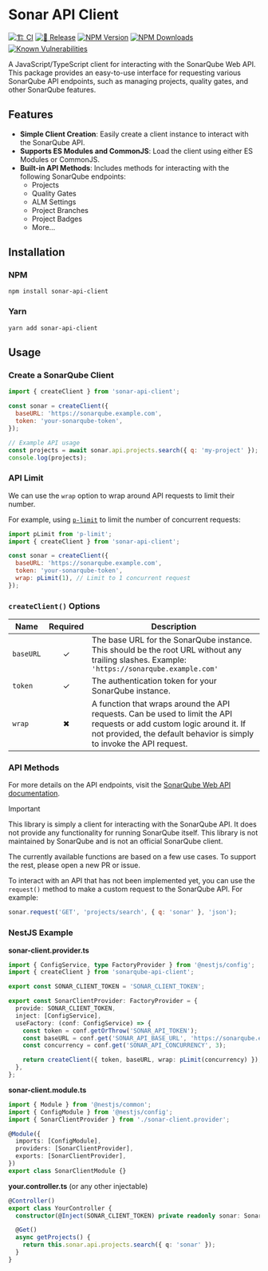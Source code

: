 # Sonar API Client

[![🏗️ CI](https://github.com/ciqol/sonarqube-api-client/actions/workflows/ci.yml/badge.svg)](https://github.com/ciqol/sonarqube-api-client/actions/workflows/ci.yml)
[![🎉 Release](https://github.com/ciqol/sonarqube-api-client/actions/workflows/release.yml/badge.svg)](https://github.com/ciqol/sonarqube-api-client/actions/workflows/release.yml)
[![NPM Version](https://img.shields.io/npm/v/sonarqube-api-client)](https://www.npmjs.com/package/sonarqube-api-client)
[![NPM Downloads](https://img.shields.io/npm/dm/sonarqube-api-client)](https://www.npmjs.com/package/sonarqube-api-client)
[![Known Vulnerabilities](https://img.shields.io/snyk/vulnerabilities/github/ciqol/sonarqube-api-client)](https://snyk.io/test/github/ciqol/sonarqube-api-client)

A JavaScript/TypeScript client for interacting with the SonarQube Web API.
This package provides an easy-to-use interface for requesting various SonarQube API endpoints, such as managing projects, quality gates, and other SonarQube features.

## Features

- **Simple Client Creation**: Easily create a client instance to interact with the SonarQube API.
- **Supports ES Modules and CommonJS**: Load the client using either ES Modules or CommonJS.
- **Built-in API Methods**: Includes methods for interacting with the following SonarQube endpoints:
  - Projects
  - Quality Gates
  - ALM Settings
  - Project Branches
  - Project Badges
  - More…

## Installation

### NPM

```shell
npm install sonar-api-client
```

### Yarn

```shell
yarn add sonar-api-client
```

## Usage

### Create a SonarQube Client

```javascript
import { createClient } from 'sonar-api-client';

const sonar = createClient({
  baseURL: 'https://sonarqube.example.com',
  token: 'your-sonarqube-token',
});

// Example API usage
const projects = await sonar.api.projects.search({ q: 'my-project' });
console.log(projects);
```

### API Limit

We can use the `wrap` option to wrap around API requests to limit their number.

For example, using [`p-limit`](https://www.npmjs.com/package/p-limit) to limit the number of concurrent requests:

```javascript
import pLimit from 'p-limit';
import { createClient } from 'sonar-api-client';

const sonar = createClient({
  baseURL: 'https://sonarqube.example.com',
  token: 'your-sonarqube-token',
  wrap: pLimit(1), // Limit to 1 concurrent request
});
```

### `createClient()` Options

| Name      | Required | Description                                                                                                                                                                                    |
| --------- | :------: | ---------------------------------------------------------------------------------------------------------------------------------------------------------------------------------------------- |
| `baseURL` |    ✓     | The base URL for the SonarQube instance. This should be the root URL without any trailing slashes. Example: `'https://sonarqube.example.com'`                                                  |
| `token`   |    ✓     | The authentication token for your SonarQube instance.                                                                                                                                          |
| `wrap`    |    ✖    | A function that wraps around the API requests. Can be used to limit the API requests or add custom logic around it. If not provided, the default behavior is simply to invoke the API request. |

### API Methods

For more details on the API endpoints, visit the [SonarQube Web API documentation](https://next.sonarqube.com/sonarqube/web_api/api/).

> [!important]
> This library is simply a client for interacting with the SonarQube API. It does not provide any functionality for running SonarQube itself.
> This library is not maintained by SonarQube and is not an official SonarQube client.
>
> The currently available functions are based on a few use cases.
> To support the rest, please open a new PR or issue.

To interact with an API that has not been implemented yet, you can use the `request()` method to make a custom request to the SonarQube API.
For example:

```javascript
sonar.request('GET', 'projects/search', { q: 'sonar' }, 'json');
```

### NestJS Example

**sonar-client.provider.ts**

```typescript
import { ConfigService, type FactoryProvider } from '@nestjs/config';
import { createClient } from 'sonarqube-api-client';

export const SONAR_CLIENT_TOKEN = 'SONAR_CLIENT_TOKEN';

export const SonarClientProvider: FactoryProvider = {
  provide: SONAR_CLIENT_TOKEN,
  inject: [ConfigService],
  useFactory: (conf: ConfigService) => {
    const token = conf.getOrThrow('SONAR_API_TOKEN');
    const baseURL = conf.get('SONAR_API_BASE_URL', 'https://sonarqube.example.com');
    const concurrency = conf.get('SONAR_API_CONCURRENCY', 3);

    return createClient({ token, baseURL, wrap: pLimit(concurrency) });
  },
};
```

**sonar-client.module.ts**

```typescript
import { Module } from '@nestjs/common';
import { ConfigModule } from '@nestjs/config';
import { SonarClientProvider } from './sonar-client.provider';

@Module({
  imports: [ConfigModule],
  providers: [SonarClientProvider],
  exports: [SonarClientProvider],
})
export class SonarClientModule {}
```

**your.controller.ts** (or any other injectable)

```typescript
@Controller()
export class YourController {
  constructor(@Inject(SONAR_CLIENT_TOKEN) private readonly sonar: SonarClient) {}

  @Get()
  async getProjects() {
    return this.sonar.api.projects.search({ q: 'sonar' });
  }
}
```
